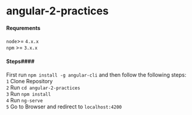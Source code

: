# angular-2-practices

#### Requrements ####
`node`>= `4.x.x`</br>
`npm` >= `3.x.x`</br>

#### Steps####
First run `npm install -g angular-cli` and then follow the following steps: </br>
`1` Clone Repository </br>
`2` Run `cd angular-2-practices`</br>
`3` Run `npm install`</br>
`4` Run `ng-serve`</br>
`5` Go to Browser and redirect to `localhost:4200`</br>
